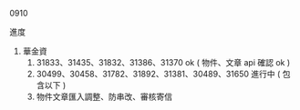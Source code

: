 0910

進度

1. 華金資 
   1. 31833、31435、31832、31386、31370 ok ( 物件、文章 api 確認 ok )
   2. 30499、30458、31782、31892、31381、30489、31650 進行中 ( 包含以下 )
   3. 物件文章匯入調整、防串改、審核寄信

